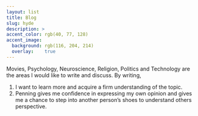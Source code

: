 ```yaml
---
layout: list
title: Blog
slug: hyde
description: >
accent_color: rgb(40, 77, 128)
accent_image:
  background: rgb(116, 204, 214)
  overlay:    true
---
```

Movies, Psychology, Neuroscience, Religion, Politics and Technology are the areas I would like to write and discuss. By writing, 
1. I want to learn more and acquire a firm understanding of the topic. 
2. Penning gives me confidence in expressing my own opinion and gives me a chance to step into another person’s shoes to understand others perspective.